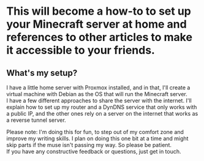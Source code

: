 # This will become a how-to to set up your Minecraft server at home and references to other articles to make it accessible to your friends.

## What's my setup?  
I have a little home server with Proxmox installed, and in that, I'll create a virtual machine with Debian as the OS that will run the Minecraft server.  
I have a few different approaches to share the server with the internet. I'll explain how to set up my router and a DynDNS service that only works with a public IP, and the other ones rely on a server on the internet that works as a reverse tunnel server.

Please note: I'm doing this for fun, to step out of my comfort zone and improve my writing skills. I plan on doing this one bit at a time and might skip parts if the muse isn't passing my way. So please be patient.  
If you have any constructive feedback or questions, just get in touch.  
